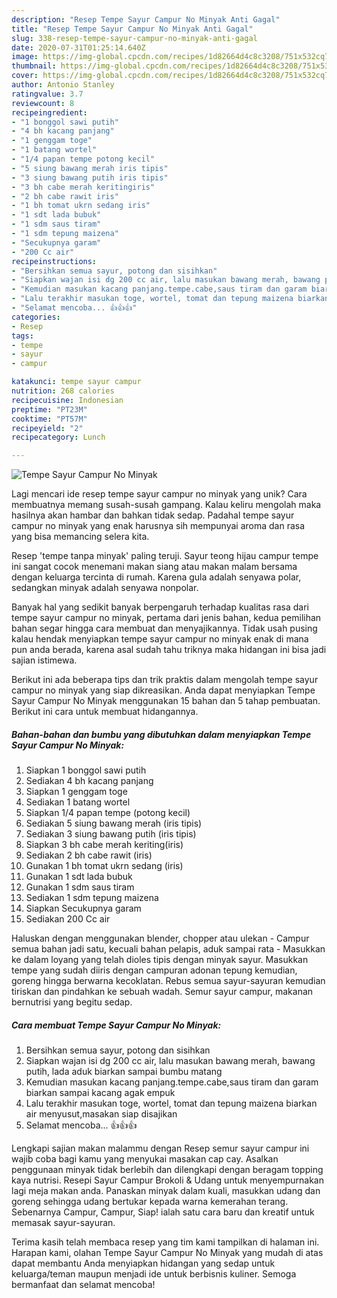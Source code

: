 ```yaml
---
description: "Resep Tempe Sayur Campur No Minyak Anti Gagal"
title: "Resep Tempe Sayur Campur No Minyak Anti Gagal"
slug: 338-resep-tempe-sayur-campur-no-minyak-anti-gagal
date: 2020-07-31T01:25:14.640Z
image: https://img-global.cpcdn.com/recipes/1d82664d4c8c3208/751x532cq70/tempe-sayur-campur-no-minyak-foto-resep-utama.jpg
thumbnail: https://img-global.cpcdn.com/recipes/1d82664d4c8c3208/751x532cq70/tempe-sayur-campur-no-minyak-foto-resep-utama.jpg
cover: https://img-global.cpcdn.com/recipes/1d82664d4c8c3208/751x532cq70/tempe-sayur-campur-no-minyak-foto-resep-utama.jpg
author: Antonio Stanley
ratingvalue: 3.7
reviewcount: 8
recipeingredient:
- "1 bonggol sawi putih"
- "4 bh kacang panjang"
- "1 genggam toge"
- "1 batang wortel"
- "1/4 papan tempe potong kecil"
- "5 siung bawang merah iris tipis"
- "3 siung bawang putih iris tipis"
- "3 bh cabe merah keritingiris"
- "2 bh cabe rawit iris"
- "1 bh tomat ukrn sedang iris"
- "1 sdt lada bubuk"
- "1 sdm saus tiram"
- "1 sdm tepung maizena"
- "Secukupnya garam"
- "200 Cc air"
recipeinstructions:
- "Bersihkan semua sayur, potong dan sisihkan"
- "Siapkan wajan isi dg 200 cc air, lalu masukan bawang merah, bawang putih, lada aduk biarkan sampai bumbu matang"
- "Kemudian masukan kacang panjang.tempe.cabe,saus tiram dan garam biarkan sampai kacang agak empuk"
- "Lalu terakhir masukan toge, wortel, tomat dan tepung maizena biarkan air menyusut,masakan siap disajikan"
- "Selamat mencoba... 👍👍👍"
categories:
- Resep
tags:
- tempe
- sayur
- campur

katakunci: tempe sayur campur 
nutrition: 268 calories
recipecuisine: Indonesian
preptime: "PT23M"
cooktime: "PT57M"
recipeyield: "2"
recipecategory: Lunch

---
```



![Tempe Sayur Campur No Minyak](https://img-global.cpcdn.com/recipes/1d82664d4c8c3208/751x532cq70/tempe-sayur-campur-no-minyak-foto-resep-utama.jpg)

Lagi mencari ide resep tempe sayur campur no minyak yang unik? Cara membuatnya memang susah-susah gampang. Kalau keliru mengolah maka hasilnya akan hambar dan bahkan tidak sedap. Padahal tempe sayur campur no minyak yang enak harusnya sih mempunyai aroma dan rasa yang bisa memancing selera kita.

Resep &#39;tempe tanpa minyak&#39; paling teruji. Sayur teong hijau campur tempe ini sangat cocok menemani makan siang atau makan malam bersama dengan keluarga tercinta di rumah. Karena gula adalah senyawa polar, sedangkan minyak adalah senyawa nonpolar.

Banyak hal yang sedikit banyak berpengaruh terhadap kualitas rasa dari tempe sayur campur no minyak, pertama dari jenis bahan, kedua pemilihan bahan segar hingga cara membuat dan menyajikannya. Tidak usah pusing kalau hendak menyiapkan tempe sayur campur no minyak enak di mana pun anda berada, karena asal sudah tahu triknya maka hidangan ini bisa jadi sajian istimewa.


Berikut ini ada beberapa tips dan trik praktis dalam mengolah tempe sayur campur no minyak yang siap dikreasikan. Anda dapat menyiapkan Tempe Sayur Campur No Minyak menggunakan 15 bahan dan 5 tahap pembuatan. Berikut ini cara untuk membuat hidangannya.

<!--inarticleads1-->

##### Bahan-bahan dan bumbu yang dibutuhkan dalam menyiapkan Tempe Sayur Campur No Minyak:

1. Siapkan 1 bonggol sawi putih
1. Sediakan 4 bh kacang panjang
1. Siapkan 1 genggam toge
1. Sediakan 1 batang wortel
1. Siapkan 1/4 papan tempe (potong kecil)
1. Sediakan 5 siung bawang merah (iris tipis)
1. Sediakan 3 siung bawang putih (iris tipis)
1. Siapkan 3 bh cabe merah keriting(iris)
1. Sediakan 2 bh cabe rawit (iris)
1. Gunakan 1 bh tomat ukrn sedang (iris)
1. Gunakan 1 sdt lada bubuk
1. Gunakan 1 sdm saus tiram
1. Sediakan 1 sdm tepung maizena
1. Siapkan Secukupnya garam
1. Sediakan 200 Cc air


Haluskan dengan menggunakan blender, chopper atau ulekan - Campur semua bahan jadi satu, kecuali bahan pelapis, aduk sampai rata - Masukkan ke dalam loyang yang telah dioles tipis dengan minyak sayur. Masukkan tempe yang sudah diiris dengan campuran adonan tepung kemudian, goreng hingga berwarna kecoklatan. Rebus semua sayur-sayuran kemudian tiriskan dan pindahkan ke sebuah wadah. Semur sayur campur, makanan bernutrisi yang begitu sedap. 

<!--inarticleads2-->

##### Cara membuat Tempe Sayur Campur No Minyak:

1. Bersihkan semua sayur, potong dan sisihkan
1. Siapkan wajan isi dg 200 cc air, lalu masukan bawang merah, bawang putih, lada aduk biarkan sampai bumbu matang
1. Kemudian masukan kacang panjang.tempe.cabe,saus tiram dan garam biarkan sampai kacang agak empuk
1. Lalu terakhir masukan toge, wortel, tomat dan tepung maizena biarkan air menyusut,masakan siap disajikan
1. Selamat mencoba... 👍👍👍


Lengkapi sajian makan malammu dengan Resep semur sayur campur ini wajib coba bagi kamu yang menyukai masakan cap cay. Asalkan penggunaan minyak tidak berlebih dan dilengkapi dengan beragam topping kaya nutrisi. Resepi Sayur Campur Brokoli &amp; Udang untuk menyempurnakan lagi meja makan anda. Panaskan minyak dalam kuali, masukkan udang dan goreng sehingga udang bertukar kepada warna kemerahan terang. Sebenarnya Campur, Campur, Siap! ialah satu cara baru dan kreatif untuk memasak sayur-sayuran. 

Terima kasih telah membaca resep yang tim kami tampilkan di halaman ini. Harapan kami, olahan Tempe Sayur Campur No Minyak yang mudah di atas dapat membantu Anda menyiapkan hidangan yang sedap untuk keluarga/teman maupun menjadi ide untuk berbisnis kuliner. Semoga bermanfaat dan selamat mencoba!
